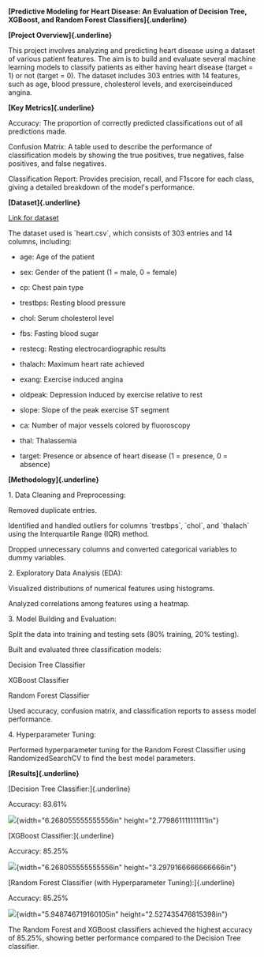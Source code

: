 **[Predictive Modeling for Heart Disease: An Evaluation of Decision
Tree, XGBoost, and Random Forest Classifiers]{.underline}**

**[Project Overview]{.underline}**

This project involves analyzing and predicting heart disease using a
dataset of various patient features. The aim is to build and evaluate
several machine learning models to classify patients as either having
heart disease (target = 1) or not (target = 0). The dataset includes 303
entries with 14 features, such as age, blood pressure, cholesterol
levels, and exerciseinduced angina.

**[Key Metrics]{.underline}**

Accuracy: The proportion of correctly predicted classifications out of
all predictions made.

Confusion Matrix: A table used to describe the performance of
classification models by showing the true positives, true negatives,
false positives, and false negatives.

Classification Report: Provides precision, recall, and F1score for each
class, giving a detailed breakdown of the model\'s performance.

**[Dataset]{.underline}**

[Link for dataset](https://www.kaggle.com/datasets/arezaei81/heartcsv)

The dataset used is \`heart.csv\`, which consists of 303 entries and 14
columns, including:

-   age: Age of the patient

-   sex: Gender of the patient (1 = male, 0 = female)

-   cp: Chest pain type

-   trestbps: Resting blood pressure

-   chol: Serum cholesterol level

-   fbs: Fasting blood sugar

-   restecg: Resting electrocardiographic results

-   thalach: Maximum heart rate achieved

-   exang: Exercise induced angina

-   oldpeak: Depression induced by exercise relative to rest

-   slope: Slope of the peak exercise ST segment

-   ca: Number of major vessels colored by fluoroscopy

-   thal: Thalassemia

-   target: Presence or absence of heart disease (1 = presence, 0 =
    absence)

**[Methodology]{.underline}**

1\. Data Cleaning and Preprocessing:

Removed duplicate entries.

Identified and handled outliers for columns \`trestbps\`, \`chol\`, and
\`thalach\` using the Interquartile Range (IQR) method.

Dropped unnecessary columns and converted categorical variables to dummy
variables.

2\. Exploratory Data Analysis (EDA):

Visualized distributions of numerical features using histograms.

Analyzed correlations among features using a heatmap.

3\. Model Building and Evaluation:

Split the data into training and testing sets (80% training, 20%
testing).

Built and evaluated three classification models:

Decision Tree Classifier

XGBoost Classifier

Random Forest Classifier

Used accuracy, confusion matrix, and classification reports to assess
model performance.

4\. Hyperparameter Tuning:

Performed hyperparameter tuning for the Random Forest Classifier using
RandomizedSearchCV to find the best model parameters.

**[Results]{.underline}**

[Decision Tree Classifier:]{.underline}

Accuracy: 83.61%

![](./image1.png){width="6.268055555555556in"
height="2.779861111111111in"}

[XGBoost Classifier:]{.underline}

Accuracy: 85.25%

![](./image2.png){width="6.268055555555556in"
height="3.2979166666666666in"}

[Random Forest Classifier (with Hyperparameter Tuning):]{.underline}

Accuracy: 85.25%

![](./image3.png){width="5.948746719160105in"
height="2.527435476815398in"}

The Random Forest and XGBoost classifiers achieved the highest accuracy
of 85.25%, showing better performance compared to the Decision Tree
classifier.
